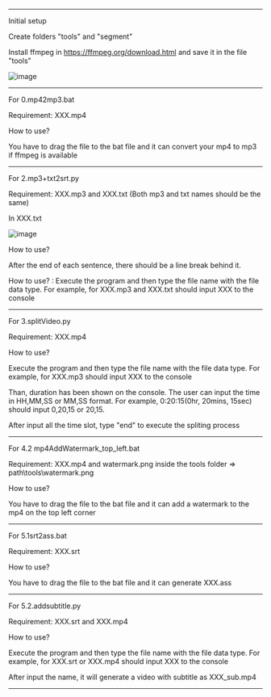 ***************************************
Initial setup

Create folders "tools" and "segment"

Install ffmpeg in https://ffmpeg.org/download.html and save it in the file "tools"

![image](https://github.com/antonlam/video-editing-for-python/assets/31198405/e589adb5-9f12-4117-86af-eed722dc69b7)
***************************************
For 0.mp42mp3.bat

Requirement: XXX.mp4

How to use?

You have to drag the file to the bat file and it can convert your mp4 to mp3 if ffmpeg is available
***************************************
For 2.mp3+txt2srt.py

Requirement: XXX.mp3 and XXX.txt (Both mp3 and txt names should be the same)

In XXX.txt

![image](https://github.com/antonlam/video-editing-for-python/assets/31198405/14b8b940-ecca-425e-8651-d8bd5237b234)

How to use?

After the end of each sentence, there should be a line break behind it.

How to use? : Execute the program and then type the file name with the file data type. For example, for XXX.mp3 and XXX.txt should input XXX to the console

***************************************
For 3.splitVideo.py

Requirement: XXX.mp4

How to use?

Execute the program and then type the file name with the file data type. For example, for XXX.mp3 should input XXX to the console

Than, duration has been shown on the console. The user can input the time in HH,MM,SS or MM,SS format. For example, 0:20:15(0hr, 20mins, 15sec) should input 0,20,15 or 20,15.

After input all the time slot, type "end" to execute the spliting process

***************************************

For 4.2 mp4AddWatermark_top_left.bat

Requirement: XXX.mp4 and watermark.png inside the tools folder => path\tools\watermark.png

How to use?

You have to drag the file to the bat file and it can add a watermark to the mp4 on the top left corner

***************************************


For 5.1srt2ass.bat

Requirement: XXX.srt

How to use?

You have to drag the file to the bat file and it can generate XXX.ass


***************************************
For 5.2.addsubtitle.py

Requirement: XXX.srt and XXX.mp4

How to use?

Execute the program and then type the file name with the file data type. For example, for XXX.srt or XXX.mp4 should input XXX to the console

After input the name, it will generate a video with subtitle as XXX_sub.mp4

***************************************
